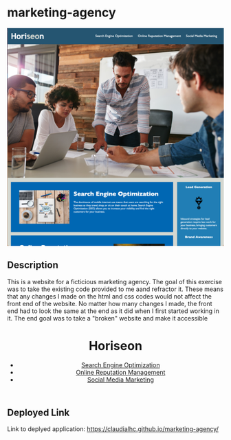 # marketing-agency

![screen shot](assets/images/website-screenshot.png)

## Description 

This is a website for a ficticious marketing agency. The goal of this exercise was to take the existing code provided to me aand refractor it. These means that any changes I made on the html and css codes would not affect the front end of the website. No matter how many changes I made, the front end had to look the same at the end as it did when I first started working in it. The end goal was to take a "broken" website and make it accessible 

<body>
    <!-- Changed the div tags to header and nav, respectively -->
    <header>
        <h1>Hori<span class="seo">seo</span>n</h1>
        <nav>
            <ul>
                <li><a href="#search-engine-optimization">Search Engine Optimization</a></li>
                <li><a href="#online-reputation-management">Online Reputation Management</a></li>
                <li><a href="#social-media-marketing">Social Media Marketing</a></li>
            </ul>
        </nav>
    </header>


## Deployed Link

Link to deplyed application: https://claudialhc.github.io/marketing-agency/
